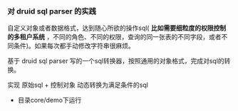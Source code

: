 ### 对 druid sql parser 的实践

自定义对象或者数据格式，达到随心所欲的操作sql( **比如需要细粒度的权限控制的多租户系统** ，不同的角色、不同的权限，查询的同一张表的不同字段，或者不同条件)。如果每次都手动修改字符串很麻烦。

基于 druid sql parser 写的一个sql转换器，按照通用的对象格式，完成对sql的转换。

实现 原始sql + 控制对象 动态转换为满足条件的sql

- 目录core/demo下运行

